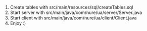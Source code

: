 1) Create tables with src/main/resources/sql/createTables.sql
2) Start server with  src/main/java/com/nure/ua/server/Server.java
3) Start client with src/main/java/com/nure/ua/client/Client.java
4) Enjoy :)